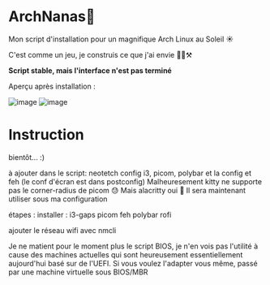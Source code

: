 # ArchNanas🐧
Mon script d'installation pour un magnifique Arch Linux au Soleil ☀️

C'est comme un jeu, je construis ce que j'ai envie 👨‍🏭⚒️

**Script stable, mais l'interface n'est pas terminé**

Aperçu après installation :

![image](https://github.com/benstitousofiane/ArchNanas/assets/129552238/0842f952-30ac-46fb-af67-a11fe181c7b1)
![image](https://github.com/benstitousofiane/ArchNanas/assets/129552238/0aabc124-2b8c-4b73-beeb-5feaa2971d3c)

# Instruction
bientôt... :)

à ajouter dans le script:
neotetch
config i3, picom, polybar et la config et feh (le conf d'écran est dans postconfig)
Malheuresement kitty ne supporte pas le corner-radius de picom 😓 Mais alacritty oui 🤠 Il sera maintenant utiliser sous ma configuration

étapes :
installer : i3-gaps picom feh polybar rofi

ajouter le réseau wifi avec nmcli


Je ne matient pour le moment plus le script BIOS, je n'en vois pas l'utilité à cause des machines actuelles qui sont heureusement essentiellement aujourd'hui basé sur de l'UEFI.
Si vous voulez l'adapter vous même, passé par une machine virtuelle sous BIOS/MBR

